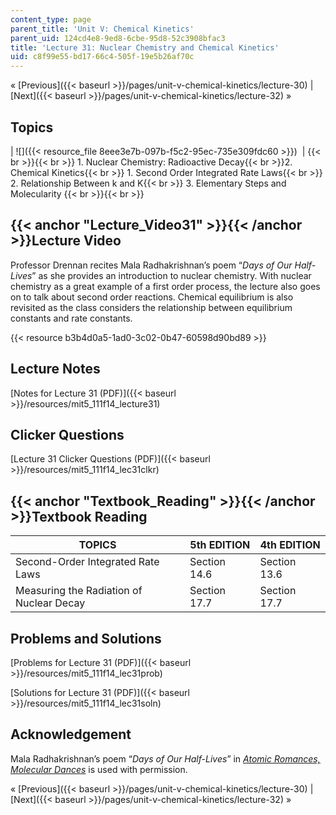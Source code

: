 ```yaml
---
content_type: page
parent_title: 'Unit V: Chemical Kinetics'
parent_uid: 124cd4e8-9ed8-6cbe-95d8-52c3908bfac3
title: 'Lecture 31: Nuclear Chemistry and Chemical Kinetics'
uid: c8f99e55-bd17-66c4-505f-19e5b26af70c
---
```


« [Previous]({{< baseurl >}}/pages/unit-v-chemical-kinetics/lecture-30) | [Next]({{< baseurl >}}/pages/unit-v-chemical-kinetics/lecture-32) »

Topics
------

| ![]({{< resource_file 8eee3e7b-097b-f5c2-95ec-735e309fdc60 >}})  |  {{< br >}}{{< br >}} 1.  Nuclear Chemistry: Radioactive Decay{{< br >}}2.  Chemical Kinetics{{< br >}}    1.  Second Order Integrated Rate Laws{{< br >}}    2.  Relationship Between k and K{{< br >}}    3.  Elementary Steps and Molecularity {{< br >}}{{< br >}}  

{{< anchor "Lecture_Video31" >}}{{< /anchor >}}Lecture Video
------------------------------------------------------------

Professor Drennan recites Mala Radhakrishnan’s poem “_Days of Our Half-Lives_” as she provides an introduction to nuclear chemistry. With nuclear chemistry as a great example of a first order process, the lecture also goes on to talk about second order reactions. Chemical equilibrium is also revisited as the class considers the relationship between equilibrium constants and rate constants.

{{< resource b3b4d0a5-1ad0-3c02-0b47-60598d90bd89 >}}

Lecture Notes
-------------

[Notes for Lecture 31 (PDF)]({{< baseurl >}}/resources/mit5_111f14_lecture31)

Clicker Questions
-----------------

[Lecture 31 Clicker Questions (PDF)]({{< baseurl >}}/resources/mit5_111f14_lec31clkr)

{{< anchor "Textbook_Reading" >}}{{< /anchor >}}Textbook Reading
----------------------------------------------------------------

| TOPICS | 5th EDITION | 4th EDITION |
| --- | --- | --- |
| Second-Order Integrated Rate Laws | Section 14.6 | Section 13.6 |
| Measuring the Radiation of Nuclear Decay | Section 17.7 | Section 17.7 

Problems and Solutions
----------------------

[Problems for Lecture 31 (PDF)]({{< baseurl >}}/resources/mit5_111f14_lec31prob)

[Solutions for Lecture 31 (PDF)]({{< baseurl >}}/resources/mit5_111f14_lec31soln)

Acknowledgement
---------------

Mala Radhakrishnan’s poem “_Days of Our Half-Lives_” in _[Atomic Romances, Molecular Dances](http://www.lulu.com/shop/mala-radhakrishnan/atomic-romances-molecular-dances/paperback/product-15572338.html)_ is used with permission.

« [Previous]({{< baseurl >}}/pages/unit-v-chemical-kinetics/lecture-30) | [Next]({{< baseurl >}}/pages/unit-v-chemical-kinetics/lecture-32) »